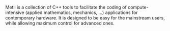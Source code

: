 <!-- @keyword Calcul Compil --> 
<!-- @group Cellule Logiciels -->
<!-- @publish y-->
Metil is a collection of C++ tools to facilitate the coding of compute-intensive (applied mathematics, mechanics, ...) applications for contemporary hardware. It is designed to be easy for the mainstream users, while allowing maximum control for advanced ones.

